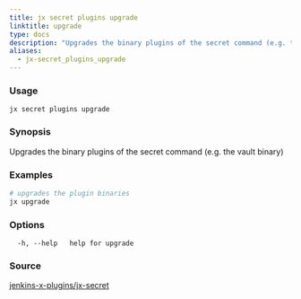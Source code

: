```yaml
---
title: jx secret plugins upgrade
linktitle: upgrade
type: docs
description: "Upgrades the binary plugins of the secret command (e.g. the Vault binary)"
aliases:
  - jx-secret_plugins_upgrade
---
```


### Usage

```
jx secret plugins upgrade
```

### Synopsis

Upgrades the binary plugins of the secret command (e.g. the vault binary)

### Examples

  ```bash
  # upgrades the plugin binaries
  jx upgrade

  ```

### Options

```
  -h, --help   help for upgrade
```

### Source

[jenkins-x-plugins/jx-secret](https://github.com/jenkins-x-plugins/jx-secret)
